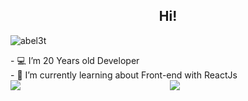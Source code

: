 <h2 align="Center">  Hi!</h3>
<p align="left"> <img src="https://komarev.com/ghpvc/?username=abel3t" alt="abel3t" /> </p>
<div>
  - 💻 I’m 20 Years old Developer<br/>
- 🌱 I’m currently learning about Front-end with ReactJs
</div>

<div style="display: flex">
  <img style="flex: 1" align='left' src="https://github-readme-stats.vercel.app/api?username=abel3t&show_icons=true"/>
  <img style="flex: 1" align='right' src="https://github-readme-stats.vercel.app/api/top-langs?username=abel3t&layout=compact"/>
<div>
